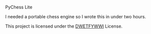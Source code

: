 PyChess Lite

I needed a portable chess engine so I wrote this in under two hours.

This project is licensed under the [DWETFYWWI](https://opensource.org/license/Do_whatever_the_fuck_you_want_with_it) License.

